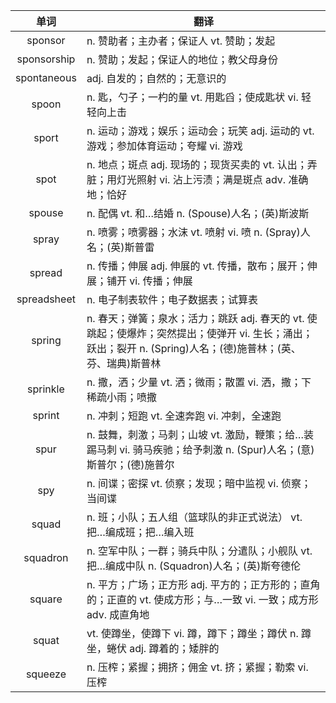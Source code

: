 |单词|翻译  |
|:--:|--| 
|	sponsor  		|		n. 赞助者；主办者；保证人 vt. 赞助；发起	|		
|	sponsorship  		|		n. 赞助；发起；保证人的地位；教父母身份	|		
|	spontaneous  		|		adj. 自发的；自然的；无意识的	|		
|	spoon  		|		n. 匙，勺子；一杓的量 vt. 用匙舀；使成匙状 vi. 轻轻向上击	|		
|	sport  		|		n. 运动；游戏；娱乐；运动会；玩笑 adj. 运动的 vt. 游戏；参加体育运动；夸耀 vi. 游戏	|		
|	spot  		|		n. 地点；斑点 adj. 现场的；现货买卖的 vt. 认出；弄脏；用灯光照射 vi. 沾上污渍；满是斑点 adv. 准确地；恰好	|		
|	spouse  		|		n. 配偶 vt. 和…结婚 n. (Spouse)人名；(英)斯波斯	|		
|	spray  		|		n. 喷雾；喷雾器；水沫 vt. 喷射 vi. 喷 n. (Spray)人名；(英)斯普雷	|		
|	spread  		|		n. 传播；伸展 adj. 伸展的 vt. 传播，散布；展开；伸展；铺开 vi. 传播；伸展	|		
|	spreadsheet  		|		n. 电子制表软件；电子数据表；试算表	|		
|	spring  		|		n. 春天；弹簧；泉水；活力；跳跃 adj. 春天的 vt. 使跳起；使爆炸；突然提出；使弹开 vi. 生长；涌出；跃出；裂开 n. (Spring)人名；(德)施普林；(英、芬、瑞典)斯普林	|		
|	sprinkle  		|		n. 撒，洒；少量 vt. 洒；微雨；散置 vi. 洒，撒；下稀疏小雨；喷撒	|		
|	sprint  		|		n. 冲刺；短跑 vt. 全速奔跑 vi. 冲刺，全速跑	|		
|	spur  		|		n. 鼓舞，刺激；马刺；山坡 vt. 激励，鞭策；给…装踢马刺 vi. 骑马疾驰；给予刺激 n. (Spur)人名；(意)斯普尔；(德)施普尔	|		
|	spy  		|		n. 间谍；密探 vt. 侦察；发现；暗中监视 vi. 侦察；当间谍	|		
|	squad  		|		n. 班；小队；五人组（篮球队的非正式说法） vt. 把…编成班；把…编入班	|		
|	squadron  		|		n. 空军中队；一群；骑兵中队；分遣队；小舰队 vt. 把…编成中队 n. (Squadron)人名；(英)斯夸德伦	|		
|	square  		|		n. 平方；广场；正方形 adj. 平方的；正方形的；直角的；正直的 vt. 使成方形；与…一致 vi. 一致；成方形 adv. 成直角地	|		
|	squat  		|		vt. 使蹲坐，使蹲下 vi. 蹲，蹲下；蹲坐；蹲伏 n. 蹲坐，蜷伏 adj. 蹲着的；矮胖的	|		
|	squeeze  		|		n. 压榨；紧握；拥挤；佣金 vt. 挤；紧握；勒索 vi. 压榨	|		
